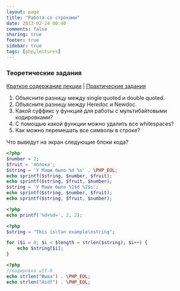 ```yaml
---
layout: page
title: "Работа со строками"
date: 2013-02-24 00:40
comments: false
sharing: true
footer: true
sidebar: true
tags: [php,lectures]
---
```

### Теоретические задания

[Краткое содержание лекции](05-working-with-strings.html) |
[Практические задания](05-working-with-strings-practical-tasks.html)

 1. Объясните разницу между single quoted и double quoted.
 2. Объясните разницу между Heredoc и Newdoc.
 3. Какой суффикс у функций для работы с мультибайтовыми кодировками?
 4. С помощью какой функции можно удалить все whitespaces?
 5. Как можно перемешать все символы в строке?

Что выведут на экран следующие блоки кода?

```php
<?php
$number = 2;
$fruit = 'яблока';
$string = 'У Маши было %d %s' . \PHP_EOL;
echo sprintf($string, $number, $fruit);
echo sprintf($string, $fruit, $number);
$string = 'У Маши было %1$d %2$s';
echo sprintf($string, $number, $fruit);
echo sprintf($string, $fruit, $number);
```

```php
<?php
echo printf('%d+%d=', 2, 2);
```

```php
<?php
$string = "This is\tan example\nstring";

for ($i = 0; $i < $length = strlen($string); $i++) {
    echo $string[$i];
}
```

```php
<?php
//кодировка utf-8
echo strlen("Фыва") . \PHP_EOL;
echo strlen("Asdf") . \PHP_EOL;
```
